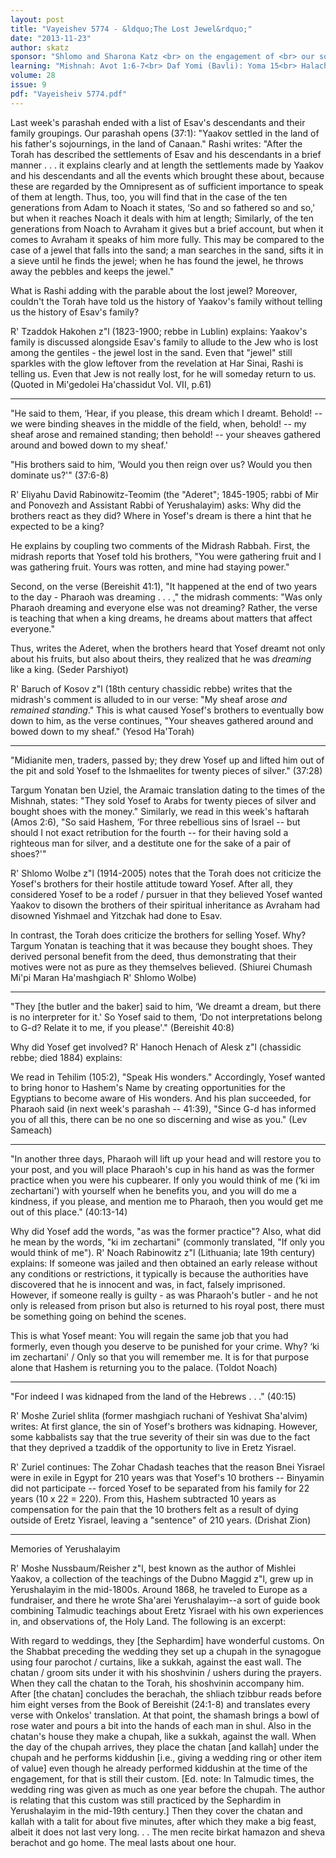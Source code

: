 ```yaml
---
layout: post
title: "Vayeishev 5774 - &ldquo;The Lost Jewel&rdquo;"
date: "2013-11-23"
author: skatz
sponsor: "Shlomo and Sharona Katz <br> on the engagement of <br> our son Eliezer to Elky Gilden"
learning: "Mishnah: Avot 1:6-7<br> Daf Yomi (Bavli): Yoma 15<br> Halachah: Mishnah Berurah 315:11-13"
volume: 28
issue: 9
pdf: "Vayeisheiv 5774.pdf"
---
```


 Last week's parashah ended with a list of Esav's descendants and their family groupings. Our parashah opens (37:1): "Yaakov settled in the land of his father's sojournings, in the land of Canaan." Rashi writes: "After the Torah has described the settlements of Esav and his descendants in a brief manner . . . it explains clearly and at length the settlements made by Yaakov and his descendants and all the events which brought these about, because these are regarded by the Omnipresent as of sufficient importance to speak of them at length. Thus, too, you will find that in the case of the ten generations from Adam to Noach it states, &lsquo;So and so fathered so and so,' but when it reaches Noach it deals with him at length; Similarly, of the ten generations from Noach to Avraham it gives but a brief account, but when it comes to Avraham it speaks of him more fully. This may be compared to the case of a jewel that falls into the sand; a man searches in the sand, sifts it in a sieve until he finds the jewel; when he has found the jewel, he throws away the pebbles and keeps the jewel."

 What is Rashi adding with the parable about the lost jewel? Moreover, couldn't the Torah have told us the history of Yaakov's family without telling us the history of Esav's family?

 R' Tzaddok Hakohen z"l (1823-1900; rebbe in Lublin) explains: Yaakov's family is discussed alongside Esav's family to allude to the Jew who is lost among the gentiles - the jewel lost in the sand. Even that "jewel" still sparkles with the glow leftover from the revelation at Har Sinai, Rashi is telling us. Even that Jew is not really lost, for he will someday return to us. (Quoted in Mi'gedolei Ha'chassidut Vol. VII, p.61)

 ********

 "He said to them, &lsquo;Hear, if you please, this dream which I  dreamt. Behold! -- we were binding sheaves in the middle of the  field, when, behold! -- my sheaf arose and remained standing;  then behold! -- your sheaves gathered around and bowed down to my  sheaf.'

 "His brothers said to him, &lsquo;Would you then reign over us? Would  you then dominate us?'" (37:6-8)

 R' Eliyahu David Rabinowitz-Teomim (the "Aderet"; 1845-1905; rabbi of Mir and Ponovezh and Assistant Rabbi of Yerushalayim) asks: Why did the brothers react as they did? Where in Yosef's dream is there a hint that he expected to be a king?

 He explains by coupling two comments of the Midrash Rabbah. First, the midrash reports that Yosef told his brothers, "You were gathering fruit and I was gathering fruit. Yours was rotten, and mine had staying power."

 Second, on the verse (Bereishit 41:1), "It happened at the end of two years to the day - Pharaoh was dreaming . . . ," the midrash comments: "Was only Pharaoh dreaming and everyone else was not dreaming? Rather, the verse is teaching that when a king dreams, he dreams about matters that affect everyone."

 Thus, writes the Aderet, when the brothers heard that Yosef dreamt not only about his fruits, but also about theirs, they realized that he was *dreaming* like a king. (Seder Parshiyot)

  R' Baruch of Kosov z"l (18th century chassidic rebbe) writes that the midrash's comment is alluded to in our verse: "My sheaf arose *and remained standing*." This is what caused Yosef's brothers to eventually bow down to him, as the verse continues, "Your sheaves gathered around and bowed down to my sheaf." (Yesod Ha'Torah)

 ********

 "Midianite men, traders, passed by; they drew Yosef up and lifted  him out of the pit and sold Yosef to the Ishmaelites for twenty  pieces of silver." (37:28)

 Targum Yonatan ben Uziel, the Aramaic translation dating to the times of the Mishnah, states: "They sold Yosef to Arabs for twenty pieces of silver and bought shoes with the money." Similarly, we read in this week's haftarah (Amos 2:6), "So said Hashem, &lsquo;For three rebellious sins of Israel -- but should I not exact retribution for the fourth -- for their having sold a righteous man for silver, and a destitute one for the sake of a pair of shoes?'"

 R' Shlomo Wolbe z"l (1914-2005) notes that the Torah does not criticize the Yosef's brothers for their hostile attitude toward Yosef. After all, they considered Yosef to be a rodef / pursuer in that they believed Yosef wanted Yaakov to disown the brothers of their spiritual inheritance as Avraham had disowned Yishmael and Yitzchak had done to Esav.

 In contrast, the Torah does criticize the brothers for selling Yosef. Why? Targum Yonatan is teaching that it was because they bought shoes. They derived personal benefit from the deed, thus demonstrating that their motives were not as pure as they themselves believed. (Shiurei Chumash Mi'pi Maran Ha'mashgiach R' Shlomo Wolbe)

 ********

 "They \[the butler and the baker\] said to him, &lsquo;We dreamt a dream,  but there is no interpreter for it.' So Yosef said to them, &lsquo;Do  not interpretations belong to G-d? Relate it to me, if you  please'." (Bereishit 40:8)

 Why did Yosef get involved? R' Hanoch Henach of Alesk z"l (chassidic rebbe; died 1884) explains:

 We read in Tehilim (105:2), "Speak His wonders." Accordingly, Yosef wanted to bring honor to Hashem's Name by creating opportunities for the Egyptians to become aware of His wonders. And his plan succeeded, for Pharaoh said (in next week's parashah -- 41:39), "Since G-d has informed you of all this, there can be no one so discerning and wise as you." (Lev Sameach)

 ********

 "In another three days, Pharaoh will lift up your head and will  restore you to your post, and you will place Pharaoh's cup in his  hand as was the former practice when you were his cupbearer. If  only you would think of me (&lsquo;ki im zechartani') with yourself  when he benefits you, and you will do me a kindness, if you  please, and mention me to Pharaoh, then you would get me out of  this place." (40:13-14)

 Why did Yosef add the words, "as was the former practice"? Also, what did he mean by the words, "ki im zechartani" (commonly translated, "If only you would think of me"). R' Noach Rabinowitz z"l (Lithuania; late 19th century) explains: If someone was jailed and then obtained an early release without any conditions or restrictions, it typically is because the authorities have discovered that he is innocent and was, in fact, falsely imprisoned. However, if someone really is guilty - as was Pharaoh's butler - and he not only is released from prison but also is returned to his royal post, there must be something going on behind the scenes.

 This is what Yosef meant: You will regain the same job that you had formerly, even though you deserve to be punished for your crime. Why? &lsquo;ki im zechartani' / Only so that you will remember me. It is for that purpose alone that Hashem is returning you to the palace. (Toldot Noach)

 ********

 "For indeed I was kidnaped from the land of the Hebrews . . ."  (40:15)

 R' Moshe Zuriel shlita (former mashgiach ruchani of Yeshivat Sha'alvim) writes: At first glance, the sin of Yosef's brothers was kidnaping. However, some kabbalists say that the true severity of their sin was due to the fact that they deprived a tzaddik of the opportunity to live in Eretz Yisrael.

 R' Zuriel continues: The Zohar Chadash teaches that the reason Bnei Yisrael were in exile in Egypt for 210 years was that Yosef's 10 brothers -- Binyamin did not participate -- forced Yosef to be separated from his family for 22 years (10 x 22 = 220). From this, Hashem subtracted 10 years as compensation for the pain that the 10 brothers felt as a result of dying outside of Eretz Yisrael, leaving a "sentence" of 210 years. (Drishat Zion)

 ********

 Memories of Yerushalayim

 R' Moshe Nussbaum/Reisher z"l, best known as the author of  Mishlei Yaakov, a collection of the teachings of the Dubno Maggid  z"l, grew up in Yerushalayim in the mid-1800s. Around 1868, he  traveled to Europe as a fundraiser, and there he wrote Sha'arei  Yerushalayim--a sort of guide book combining Talmudic teachings  about Eretz Yisrael with his own experiences in, and observations  of, the Holy Land. The following is an excerpt:

 With regard to weddings, they \[the Sephardim\] have wonderful customs. On the Shabbat preceding the wedding they set up a chupah in the synagogue using four parochot / curtains, like a sukkah, against the east wall. The chatan / groom sits under it with his shoshvinin / ushers during the prayers. When they call the chatan to the Torah, his shoshvinin accompany him. After \[the chatan\] concludes the berachah, the shliach tzibbur reads before him eight verses from the Book of Bereishit (24:1-8) and translates every verse with Onkelos' translation. At that point, the shamash brings a bowl of rose water and pours a bit into the hands of each man in shul. Also in the chatan's house they make a chupah, like a sukkah, against the wall. When the day of the chupah arrives, they place the chatan \[and kallah\] under the chupah and he performs kiddushin \[i.e., giving a wedding ring or other item of value\] even though he already performed kiddushin at the time of the engagement, for that is still their custom. \[Ed. note: In Talmudic times, the wedding ring was given as much as one year before the chupah. The author is relating that this custom was still practiced by the Sephardim in Yerushalayim in the mid-19th century.\] Then they cover the chatan and kallah with a talit for about five minutes, after which they make a big feast, albeit it does not last very long. . . The men recite birkat hamazon and sheva berachot and go home. The meal lasts about one hour.


